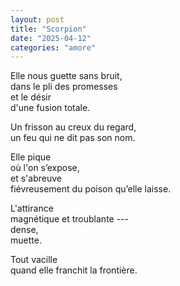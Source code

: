 ```yaml
---
layout: post
title: "Scorpion"
date: "2025-04-12"
categories: "amore"
---
```



Elle nous guette sans bruit,  
dans le pli des promesses  
et le désir  
d'une fusion totale.

Un frisson au creux du regard,  
un feu qui ne dit pas son nom.  

Elle pique  
où l'on s’expose,  
et s'abreuve  
fiévreusement
du poison qu’elle laisse.  

L'attirance  
magnétique et troublante ---  
dense,  
muette.

Tout vacille  
quand elle franchit la frontière.  
